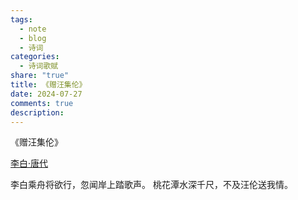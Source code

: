 ```yaml
---
tags:
  - note
  - blog
  - 诗词
categories:
  - 诗词歌赋
share: "true"
title: 《赠汪集伦》
date: 2024-07-27
comments: true
description: 
---
```


《赠汪集伦》

[李白·唐代](2%20Aera/人物/古代/李白·唐代.md)

李白乘舟将欲行，忽闻岸上踏歌声。
桃花潭水深千尺，不及汪伦送我情。
